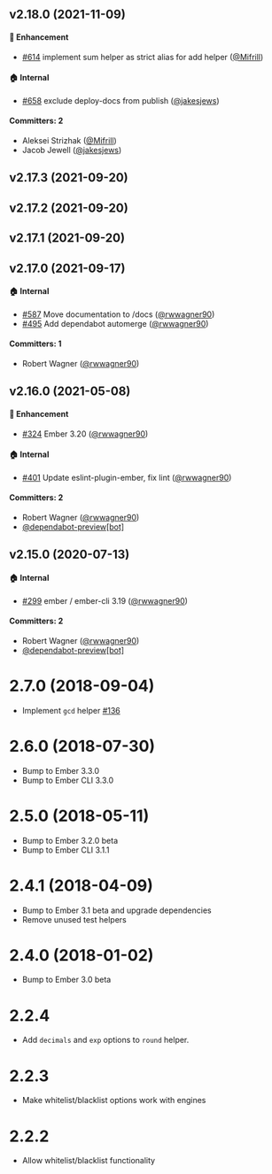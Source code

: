 
## v2.18.0 (2021-11-09)

#### :rocket: Enhancement
* [#614](https://github.com/shipshapecode/ember-math-helpers/pull/614) implement sum helper as strict alias for add helper ([@Mifrill](https://github.com/Mifrill))

#### :house: Internal
* [#658](https://github.com/shipshapecode/ember-math-helpers/pull/658) exclude deploy-docs from publish ([@jakesjews](https://github.com/jakesjews))

#### Committers: 2
- Aleksei Strizhak ([@Mifrill](https://github.com/Mifrill))
- Jacob Jewell ([@jakesjews](https://github.com/jakesjews))

## v2.17.3 (2021-09-20)

## v2.17.2 (2021-09-20)

## v2.17.1 (2021-09-20)

## v2.17.0 (2021-09-17)

#### :house: Internal
* [#587](https://github.com/shipshapecode/ember-math-helpers/pull/587) Move documentation to /docs ([@rwwagner90](https://github.com/rwwagner90))
* [#495](https://github.com/shipshapecode/ember-math-helpers/pull/495) Add dependabot automerge ([@rwwagner90](https://github.com/rwwagner90))

#### Committers: 1
- Robert Wagner ([@rwwagner90](https://github.com/rwwagner90))

## v2.16.0 (2021-05-08)

#### :rocket: Enhancement
* [#324](https://github.com/shipshapecode/ember-math-helpers/pull/324) Ember 3.20 ([@rwwagner90](https://github.com/rwwagner90))

#### :house: Internal
* [#401](https://github.com/shipshapecode/ember-math-helpers/pull/401) Update eslint-plugin-ember, fix lint ([@rwwagner90](https://github.com/rwwagner90))

#### Committers: 2
- Robert Wagner ([@rwwagner90](https://github.com/rwwagner90))
- [@dependabot-preview[bot]](https://github.com/apps/dependabot-preview)

## v2.15.0 (2020-07-13)

#### :house: Internal
* [#299](https://github.com/shipshapecode/ember-math-helpers/pull/299) ember / ember-cli 3.19 ([@rwwagner90](https://github.com/rwwagner90))

#### Committers: 2
- Robert Wagner ([@rwwagner90](https://github.com/rwwagner90))
- [@dependabot-preview[bot]](https://github.com/apps/dependabot-preview)

# 2.7.0 (2018-09-04)
* Implement `gcd` helper [#136](https://github.com/shipshapecode/ember-math-helpers/pull/136)

# 2.6.0 (2018-07-30)
* Bump to Ember 3.3.0
* Bump to Ember CLI 3.3.0

# 2.5.0 (2018-05-11)
* Bump to Ember 3.2.0 beta
* Bump to Ember CLI 3.1.1

# 2.4.1 (2018-04-09)
* Bump to Ember 3.1 beta and upgrade dependencies
* Remove unused test helpers 

# 2.4.0 (2018-01-02)
* Bump to Ember 3.0 beta

# 2.2.4
* Add `decimals` and `exp` options to `round` helper.

# 2.2.3
* Make whitelist/blacklist options work with engines

# 2.2.2
* Allow whitelist/blacklist functionality
